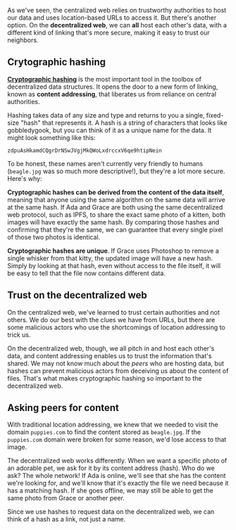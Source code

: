 As we've seen, the centralized web relies on trustworthy authorities
to host our data and uses location-based URLs to access it. But there's another option. On the
<strong>decentralized web</strong>, we can **all** host each other's data,
with a different kind of linking that's more secure, making it easy to
trust our neighbors.

## Crytographic hashing

<strong>[Cryptographic hashing](https://en.wikipedia.org/wiki/Cryptographic_hash_function)</strong> is the most important tool in the toolbox of decentralized data structures. It opens the door to a new form of linking, known as <strong>content
addressing</strong>, that liberates us from reliance on central authorities.

Hashing takes data of any size and type and returns to you a single, fixed-size "hash" that represents it.
A hash is a string of characters that looks like gobbledygook, but you can think of it
as a unique name for the data. It might look something like this:

`zdpuAsHkamdCQgrDrNSwJVgjMkQWoLxdrccxV6qe9htipNein`

To be honest, these names aren't currently very friendly to humans
(`beagle.jpg` was so much more descriptive!), but they're a lot more secure. Here's why:

<strong>Cryptographic hashes can be derived from the content of the data itself</strong>,
meaning that anyone using the same algorithm on the same data will arrive at the same hash. If Ada and Grace
are both using the same decentralized web protocol, such as IPFS, to share the exact
same photo of a kitten, both images will have exactly the same hash. By comparing
those hashes and confirming that they're the same, we can guarantee that every single pixel
of those two photos is identical.

<strong>Cryptographic hashes are unique</strong>. If Grace uses Photoshop to remove a
single whisker from that kitty, the updated image will have a new hash. Simply by looking at that hash, even without access to the file itself, it will
be easy to tell that the file now contains different data.

## Trust on the decentralized web

On the centralized web, we've learned to trust certain authorities and not others. We do our best
with the clues we have from URLs, but there are some malicious actors who use the shortcomings of location addressing to trick us.

On the decentralized web, though, we all pitch in and host each other's data, and content addressing enables us to trust the information that's shared. We may not know much about the <em>peers</em> who are hosting data, but hashes can prevent malicious actors from deceiving us about the content of files. That's what makes cryptographic hashing so important to the decentralized web.

## Asking peers for content

With traditional location addressing, we knew that we needed to visit the domain `puppies.com` to find the
content stored as `beagle.jpg`. If the `puppies.com` domain were broken for some reason, we'd lose
access to that image.

The decentralized web works differently. When we want a specific photo of an adorable pet, we ask for it
by its content address (hash). Who do we ask? The whole network! If Ada is online, we'll see that she has
the content we're looking for, and we'll know that it's exactly the file we need because it has
a matching hash. If she goes offline, we may still be able to get the same photo from Grace or another peer.

Since we use hashes to request data on the decentralized web, we can think of a hash as a link, not just a name.
